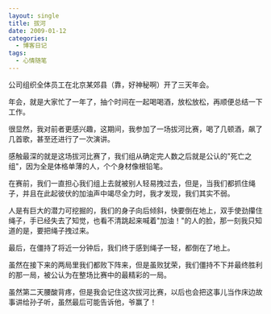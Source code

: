 ```yaml
---
layout: single
title: 拔河
date: 2009-01-12
categories:
  - 博客日记
tags:
  - 心情随笔
---
```


公司组织全体员工在北京某郊县（靠，好神秘啊）开了三天年会。

年会，就是大家忙了一年了，抽个时间在一起喝喝酒，放松放松，再顺便总结一下工作。

很显然，我对前者更感兴趣，这期间，我参加了一场拔河比赛，喝了几顿酒，飙了几首歌，甚至还进行了一次演讲。

感触最深的就是这场拔河比赛了，我们组从确定完人数之后就是公认的\"死亡之组\"，因为全是体格单薄的人，个个身材像根铅笔。

在赛前，我们一直担心我们组上去就被别人轻易拽过去，但是，当我们都抓住绳子，并且在此起彼伏的加油声中竭尽全力时，我才发现，我们其实不弱。

人是有巨大的潜力可挖掘的，我们的身子向后倾斜，快要倒在地上，双手使劲攥住绳子，手已经失去了知觉，也看不清跳起来喊着\"加油！\"的人的脸，那一刻我只知道的是，要把绳子拽过来。

最后，在僵持了将近一分钟后，我们终于感到绳子一轻，都倒在了地上。

虽然在接下来的两局里我们都败下阵来，但是虽败犹荣，我们僵持不下并最终胜利的那一局，被公认为在整场比赛中的最精彩的一局。

虽然第二天腰酸背疼，但是我会记住这次拔河比赛，以后也会把这事儿当作床边故事讲给孙子听，虽然最后可能告诉他，爷赢了！
